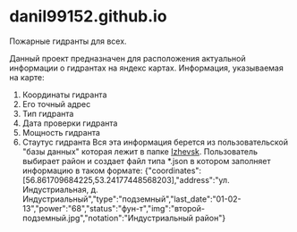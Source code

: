 # danil99152.github.io
Пожарные гидранты для всех.

Данный проект предназначен для расположения актуальной информации о гидрантах на яндекс картах. 
Информация, указываемая на карте:
1) Координаты гидранта
2) Его точный адрес
3) Тип гидранта
4) Дата проверки гидранта
5) Мощность гидранта
6) Стаутус гидранта
Вся эта информация берется из пользовательской "базы данных" которая лежит в папке [Izhevsk][]. Пользователь выбирает район и создает файл типа *.json в котором заполняет информацию в таком формате:
{"coordinates":[56.861709684225,53.24177448568203],"address":"ул. Индустриальная, д. Индустриальный","type":"подземный","last_date":"01-02-13","power":"68","status":"фун-т","img":"второй-подземный.jpg","notation":"Индустриальный район"}


[Izhevsk]: https://github.com/danil99152/danil99152.github.io/tree/master/Izhevsk
